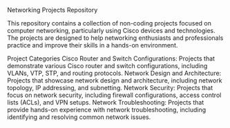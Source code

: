 
Networking Projects Repository

This repository contains a collection of non-coding projects focused on computer networking, particularly using Cisco devices and technologies. The projects are designed to help networking enthusiasts and professionals practice and improve their skills in a hands-on environment.

Project Categories
Cisco Router and Switch Configurations:
Projects that demonstrate various Cisco router and switch configurations, including VLANs, VTP, STP, and routing protocols.
Network Design and Architecture: 
Projects that showcase network design and architecture, including network topology, IP addressing, and subnetting.
Network Security: 
Projects that focus on network security, including firewall configurations, access control lists (ACLs), and VPN setups.
Network Troubleshooting:
Projects that provide hands-on experience with network troubleshooting, including identifying and resolving common network issues.

